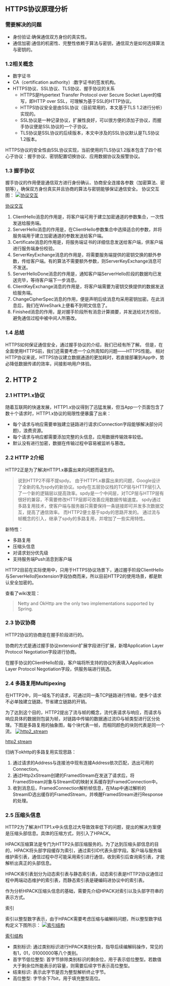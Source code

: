## HTTPS协议原理分析

### 需要解决的问题
- 身份验证:确保通信双方身份的真实性。
- 通信加密:通信的机密性、完整性依赖于算法与密钥，通信双方是如何选择算法与密钥的。

### [](#1-2相关概念 "1.2相关概念")1.2相关概念

*   数字证书
*   CA（certification authority）:数字证书的签发机构。
*   HTTPS协议、SSL协议、TLS协议、握手协议的关系
    *   HTTPS是Hypertext Transfer Protocol over Secure Socket Layer的缩写，即HTTP over SSL，可理解为基于SSL的HTTP协议。
    *   HTTPS协议安全是由SSL协议（目前常用的，本文基于TLS 1.2进行分析）实现的。
    *   SSL协议是一种记录协议，扩展性良好，可以很方便的添加子协议，而握手协议便是SSL协议的一个子协议。
    *   TLS协议是SSL协议的后续版本，本文中涉及的SSL协议默认是TLS协议1.2版本。

HTTPS协议的安全性由SSL协议实现，当前使用的TLS协议1.2版本包含了四个核心子协议：握手协议、密钥配置切换协议、应用数据协议及报警协议。

### [](#1-3-握手协议 "1.3 握手协议")1.3 握手协议

握手协议的作用便是通信双方进行身份确认、协商安全连接各参数（加密算法、密钥等），确保双方身份真实并且协商的算法与密钥能够保证通信安全。
协议交互图：
[![协议交互](http://img.blog.csdn.net/20170320161103113 "协议交互")](http://img.blog.csdn.net/20170320161103113 "协议交互")

[协议交互](http://img.blog.csdn.net/20170320161103113 "协议交互")

1.  ClientHello消息的作用是，将客户端可用于建立加密通道的参数集合，一次性发送给服务端。
2.  ServerHello消息的作用是，在ClientHello参数集合中选择适合的参数，并将服务端用于建立加密通道的参数发送给客户端。
3.  Certificate消息的作用是，将服务端证书的详细信息发送给客户端，供客户端进行服务端身份校验。
4.  ServerKeyExchange消息的作用是，将需要服务端提供的密钥交换的额外参数，传给客户端。有的算法不需要额外参数，则ServerKeyExchange消息可不发送。
5.  ServerHelloDone消息的作用是，通知客户端ServerHello阶段的数据均已发送完毕，等待客户端下一步消息。
6.  ClientKeyExchange消息的作用是，将客户端需要为密钥交换提供的数据发送给服务端。
7.  ChangeCipherSpec消息的作用，便是声明后续消息均采用密钥加密。在此消息后，我们在WireShark上便看不到明文信息了。
8.  Finished消息的作用，是对握手阶段所有消息计算摘要，并发送给对方校验，避免通信过程中被中间人所篡改。

### [](#1-4-总结 "1.4 总结")1.4 总结

HTTPS如何保证通信安全，通过握手协议的介绍，我们已经有所了解。
但是，在全面使用HTTPS前，我们还需要考虑一个众所周知的问题——HTTPS性能。
相对HTTP协议来说，HTTPS协议建立数据通道的更加耗时，若直接部署到App中，势必降低数据传递的效率，间接影响用户体验。

## [](#2-HTTP-2 "2\. HTTP 2")2\. HTTP 2

### [](#2-1-HTTP1-x协议 "2.1 HTTP1.x协议")2.1 HTTP1.x协议

随着互联网的快速发展，HTTP1.x协议得到了迅猛发展，但当App一个页面包含了数十个请求时，HTTP1.x协议的局限性便暴露了出来：

*   每个请求与响应需要单独建立链路进行请求(Connection字段能够解决部分问题)，浪费资源。
*   每个请求与响应都需要添加完整的头信息，应用数据传输效率较低。
*   默认没有进行加密，数据在传输过程中容易被监听与篡改。

### [](#2-2-HTTP-2介绍 "2.2 HTTP 2介绍")2.2 HTTP 2介绍

HTTP2正是为了解决HTTP1.x暴露出来的问题而诞生的。

> 说到HTTP2不得不提spdy。
> 由于HTTP1.x暴露出来的问题，Google设计了全新的名为spdy的新协议。spdy在五层协议栈的TCP层与HTTP层引入了一个新的逻辑层以提高效率。spdy是一个中间层，对TCP层与HTTP层有很好的兼容，不需要修改HTTP层即可改善应用数据传输速度。
> spdy通过多路复用技术，使客户端与服务器只需要保持一条链接即可并发多次数据交互，提高了通信效率。
> 而HTTP2便士基于spdy的思路开发的。
> 通过流与帧概念的引入，继承了spdy的多路复用，并增加了一些实用特性。

新特性：

*   多路复用
*   压缩头信息
*   对请求划分优先级
*   支持服务端Push消息到客户端

HTTP2目前在实际使用中，只用于HTTPS协议场景下，通过握手阶段ClientHello与ServerHello的extension字段协商而来，所以目前HTTP2的使用场景，都是默认安全加密的。

查看了wiki发现：

> Netty and OkHttp are the only two implementations supported by Spring.

### [](#2-3-协议协商 "2.3 协议协商")2.3 协议协商

HTTP2协议的协商是在握手阶段进行的。

协商的方式是通过握手协议extension扩展字段进行扩展，新增Application Layer Protocol Negotiation字段进行协商。

在握手协议的ClientHello阶段，客户端将所支持的协议列表填入Application Layer Protocol Negotiation字段，供服务端进行挑选。

### [](#2-4-多路复用Multipexing "2.4 多路复用Multipexing")2.4 多路复用Multipexing

在HTTP2中，同一域名下的请求，可通过同一条TCP链路进行传输，使多个请求不必单独建立链路，节省建立链路的开销。

为了达到这个目的，HTTP2提出了流与帧的概念，流代表请求与响应，而请求与响应具体的数据则包装为帧，对链路中传输的数据通过流ID与帧类型进行区分处理。下图是多路复用的抽象图，每个块代表一帧，而相同颜色的块则代表是同一个流。
[![http2_stream](http://img.blog.csdn.net/20170320161954297 "http2 stream")](http://img.blog.csdn.net/20170320161954297 "http2 stream")

[http2 stream](http://img.blog.csdn.net/20170320161954297 "http2 stream")

归纳下okhttp的多路复用实现思路：

1.  通过请求的Address与连接池中现有连接Address依次匹配，选出可用的Connection。
2.  通过Http2xStream创建的FramedStream在发送了请求后，将FramedStream对象与StreamID的映射关系缓存到FramedConnection中。
3.  收到消息后，FramedConnection解析帧信息，在Map中通过解析的StreamID选出缓存的FramedStream，并唤醒FramedStream进行Response的处理。

### [](#2-5-压缩头信息 "2.5 压缩头信息")2.5 压缩头信息

HTTP2为了解决HTTP1.x中头信息过大导致效率低下的问题，提出的解决方案便是压缩头部信息。具体的压缩方式，则引入了HPACK。

HPACK压缩算法是专门为HTTP2头部压缩服务的。为了达到压缩头部信息的目的，HPACK将头部字段缓存为索引，通过索引ID代表头部字段。客户端与服务端维护索引表，通信过程中尽可能采用索引进行通信，收到索引后查询索引表，才能解析出真正的头部信息。

HPACK索引表划分为动态索引表与静态索引表，动态索引表是HTTP2协议通信过程中两端动态维护的索引表，而静态索引表是硬编码进协议中的索引表。

作为分析HPACK压缩头信息的基础，需要先介绍HPACK对索引以及头部字符串的表示方式。

索引

索引以整型数字表示，由于HPACK需要考虑压缩与编解码问题，所以整型数字结构定义下图所示：
[![索引结构](http://img.blog.csdn.net/20170320161738200 "索引结构")](http://img.blog.csdn.net/20170320161738200 "索引结构")

[索引结构](http://img.blog.csdn.net/20170320161738200 "索引结构")

*   类别标识:
    通过类别标识进行HPACK类别分类，指导后续编解码操作，常见的有1，01，01000000等八个类别。
*   首字节低位整型:
    首字节排除类别标识的剩余位，用于表示低位整型。若数值大于剩余位所能表示的容量，则需要后续字节表示高位整型。
*   结束标识:
    表示此字节是否为整型解析终止字节。
*   高位整型:
    字节余下7bit，用于填充整型高位。